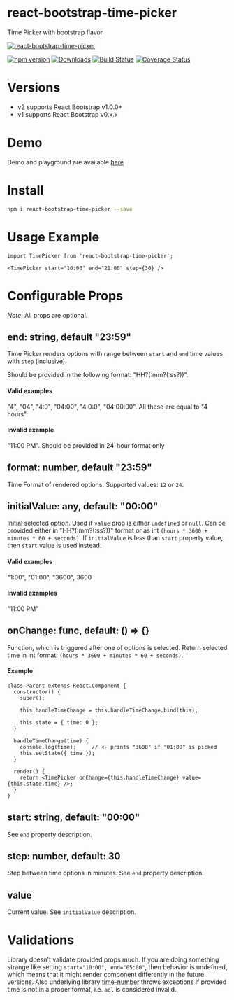 # react-bootstrap-time-picker
Time Picker with bootstrap flavor

[![react-bootstrap-time-picker](https://github.com/yury-dymov/react-bootstrap-time-picker/raw/master/docs/rbtp.png)](https://github.com/yury-dymov/react-bootstrap-time-picker)

[![npm version](https://img.shields.io/npm/v/react-bootstrap-time-picker.svg?style=flat)](https://www.npmjs.com/package/react-bootstrap-time-picker)
[![Downloads](http://img.shields.io/npm/dm/react-bootstrap-time-picker.svg?style=flat-square)](https://npmjs.org/package/react-bootstrap-time-picker)
[![Build Status](https://img.shields.io/travis/yury-dymov/react-bootstrap-time-picker/master.svg?style=flat)](https://travis-ci.org/yury-dymov/react-bootstrap-time-picker)
[![Coverage Status](https://coveralls.io/repos/github/yury-dymov/react-bootstrap-time-picker/badge.svg?branch=master)](https://coveralls.io/github/yury-dymov/react-bootstrap-time-picker?branch=master)

# Versions
* v2 supports React Bootstrap v1.0.0+
* v1 supports React Bootstrap v0.x.x

# Demo
Demo and playground are available [here](https://yury-dymov.github.io/react-bootstrap-time-picker/)

# Install
```bash
npm i react-bootstrap-time-picker --save
```

# Usage Example
```
import TimePicker from 'react-bootstrap-time-picker';

<TimePicker start="10:00" end="21:00" step={30} />
```

# Configurable Props
*Note*: All props are optional.

## end: string, default "23:59"
Time Picker renders options with range between `start` and `end` time values with `step` (inclusive).

Should be provided in the following format: "HH?(:mm?(:ss?))".

#### Valid examples
"4", "04", "4:0", "04:00", "4:0:0", "04:00:00". All these are equal to "4 hours".

#### Invalid example
"11:00 PM". Should be provided in 24-hour format only

## format: number, default "23:59"
Time Format of rendered options. Supported values: `12` or `24`.

## initialValue: any, default: "00:00"
Initial selected option. Used if `value` prop is either `undefined` or `null`. Can be provided either in "HH?(:mm?(:ss?))" format or as int `(hours * 3600 + minutes * 60 + seconds)`. If `initialValue` is less than `start` property value, then `start` value is used instead.

#### Valid examples
"1:00", "01:00", "3600", 3600

#### Invalid examples
"11:00 PM"

## onChange: func, default: () => {}
Function, which is triggered after one of options is selected. Return selected time in int format: `(hours * 3600 + minutes * 60 + seconds)`.

#### Example
```
class Parent extends React.Component {
  constructor() {
    super();

    this.handleTimeChange = this.handleTimeChange.bind(this);

    this.state = { time: 0 };
  }

  handleTimeChange(time) {
    console.log(time);     // <- prints "3600" if "01:00" is picked
    this.setState({ time });
  }

  render() {
    return <TimePicker onChange={this.handleTimeChange} value={this.state.time} />;
  }
}
```

## start: string, default: "00:00"
See `end` property description.

## step: number, default: 30
Step between time options in minutes. See `end` property description.

## value
Current value. See `initialValue` description.

# Validations
Library doesn't validate provided props much. If you are doing something strange like setting `start="10:00", end="05:00"`, then behavior is undefined, which means that it might render component differently in the future versions. Also underlying library [time-number](https://github.com/yury-dymov/time-number) throws exceptions if provided time is not in a proper format, i.e. `adl` is considered invalid.
